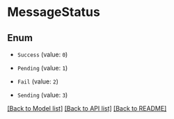 # MessageStatus

## Enum


* `Success` (value: `0`)

* `Pending` (value: `1`)

* `Fail` (value: `2`)

* `Sending` (value: `3`)


[[Back to Model list]](../README.md#documentation-for-models) [[Back to API list]](../README.md#documentation-for-api-endpoints) [[Back to README]](../README.md)


